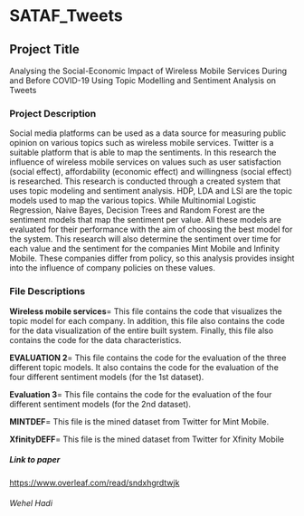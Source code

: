 

# SATAF_Tweets

## Project Title
Analysing the Social-Economic Impact of Wireless
Mobile Services During and Before COVID-19 Using
Topic Modelling and Sentiment Analysis on Tweets

### Project Description
Social media platforms can be used as a data source for measuring public opinion on
various topics such as wireless mobile services. Twitter is a suitable platform that is
able to map the sentiments. In this research the influence of wireless mobile services on values 
such as user satisfaction (social effect), affordability (economic effect) and
willingness (social effect) is researched. This research is conducted through a created
system that uses topic modeling and sentiment analysis. HDP, LDA and LSI are the
topic models used to map the various topics. While Multinomial Logistic Regression,
Naive Bayes, Decision Trees and Random Forest are the sentiment models that map
the sentiment per value. All these models are evaluated for their performance with the
aim of choosing the best model for the system. This research will also determine the
sentiment over time for each value and the sentiment for the companies Mint Mobile
and Infinity Mobile. These companies differ from policy, so this analysis provides
insight into the influence of company policies on these values.

### File Descriptions
**Wireless mobile services**= This file contains the code that visualizes the topic model for each company. In addition, this file also contains the code for the data visualization of the entire built system. Finally, this file also contains the code for the data characteristics.

**EVALUATION 2**= This file contains the code for the evaluation of the three different topic models. It also contains the code for the evaluation of the four different sentiment models (for the 1st dataset).

**Evaluation 3**= This file contains the code for the evaluation of the four different sentiment models (for the 2nd dataset).

**MINTDEF**= This file is the mined dataset from Twitter for Mint Mobile.

**XfinityDEFF**= This file is the mined dataset from Twitter for Xfinity Mobile

##### Link to paper
https://www.overleaf.com/read/sndxhgrdtwjk

###### Wehel Hadi
